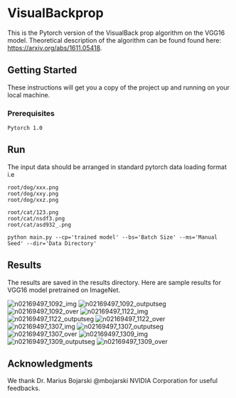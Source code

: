 # VisualBackprop
This is the Pytorch version of the VisualBack prop algorithm on the VGG16 model. Theoretical description of the algorithm can be found found here: https://arxiv.org/abs/1611.05418.


## Getting Started

These instructions will get you a copy of the project up and running on your local machine.

### Prerequisites

```
Pytorch 1.0
```

## Run

The input data should be arranged in standard pytorch data loading format i.e
```
root/dog/xxx.png
root/dog/xxy.png
root/dog/xxz.png

root/cat/123.png
root/cat/nsdf3.png
root/cat/asd932_.png
```

```
python main.py --cp='trained model' --bs='Batch Size' --ms='Manual Seed' --dir='Data Directory'
```

## Results
The results are saved in the results directory. Here are sample results for VGG16 model pretrained on ImageNet. 

![n02169497_1092_img](https://user-images.githubusercontent.com/16810812/52000813-03d7b380-248c-11e9-9d4b-329dfc11a24f.png)
![n02169497_1092_outputseg](https://user-images.githubusercontent.com/16810812/52000814-03d7b380-248c-11e9-8c03-3ee08155b44f.png)
![n02169497_1092_over](https://user-images.githubusercontent.com/16810812/52000815-03d7b380-248c-11e9-81ad-cc6e171d6cfe.png)
![n02169497_1122_img](https://user-images.githubusercontent.com/16810812/52000816-03d7b380-248c-11e9-9095-4e9aa5108b6d.png)
![n02169497_1122_outputseg](https://user-images.githubusercontent.com/16810812/52000817-03d7b380-248c-11e9-96f4-a4e799a0ca23.png)
![n02169497_1122_over](https://user-images.githubusercontent.com/16810812/52000818-03d7b380-248c-11e9-89c9-4c14d97cdfca.png)
![n02169497_1307_img](https://user-images.githubusercontent.com/16810812/52000819-03d7b380-248c-11e9-8259-dfc98e4cdb1b.png)
![n02169497_1307_outputseg](https://user-images.githubusercontent.com/16810812/52000820-03d7b380-248c-11e9-825a-c7ad18398b6a.png)
![n02169497_1307_over](https://user-images.githubusercontent.com/16810812/52000821-03d7b380-248c-11e9-8e28-3bcca6374866.png)
![n02169497_1309_img](https://user-images.githubusercontent.com/16810812/52000822-03d7b380-248c-11e9-9996-8f3de18dc94c.png)
![n02169497_1309_outputseg](https://user-images.githubusercontent.com/16810812/52000823-04704a00-248c-11e9-8bf8-452e7fce5ab0.png)
![n02169497_1309_over](https://user-images.githubusercontent.com/16810812/52000824-04704a00-248c-11e9-9330-87075644ee74.png)

## Acknowledgments

We thank Dr. Marius Bojarski @mbojarski NVIDIA Corporation for useful feedbacks.



